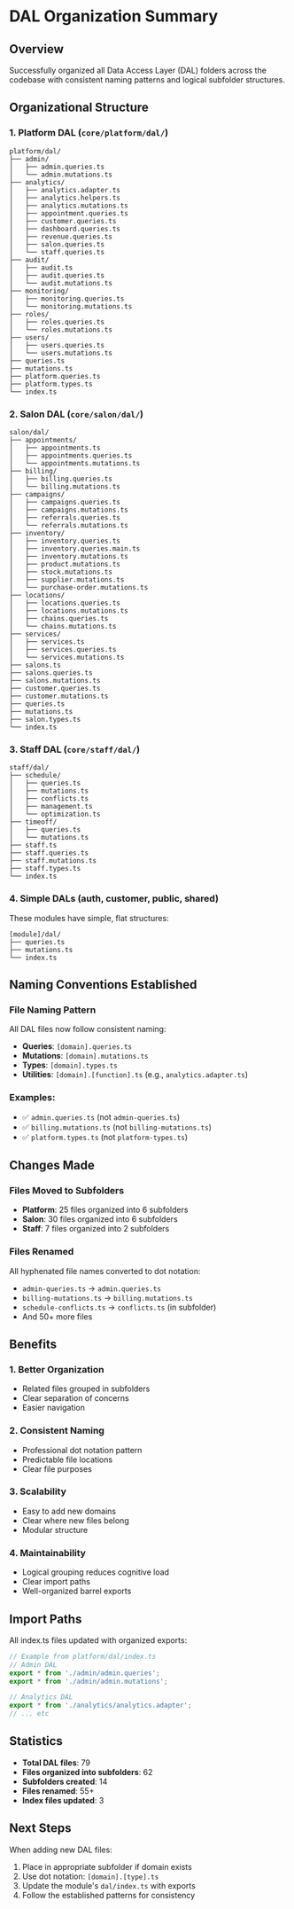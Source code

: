 # DAL Organization Summary

## Overview
Successfully organized all Data Access Layer (DAL) folders across the codebase with consistent naming patterns and logical subfolder structures.

## Organizational Structure

### 1. Platform DAL (`core/platform/dal/`)
```
platform/dal/
├── admin/
│   ├── admin.queries.ts
│   └── admin.mutations.ts
├── analytics/
│   ├── analytics.adapter.ts
│   ├── analytics.helpers.ts
│   ├── analytics.mutations.ts
│   ├── appointment.queries.ts
│   ├── customer.queries.ts
│   ├── dashboard.queries.ts
│   ├── revenue.queries.ts
│   ├── salon.queries.ts
│   └── staff.queries.ts
├── audit/
│   ├── audit.ts
│   ├── audit.queries.ts
│   └── audit.mutations.ts
├── monitoring/
│   ├── monitoring.queries.ts
│   └── monitoring.mutations.ts
├── roles/
│   ├── roles.queries.ts
│   └── roles.mutations.ts
├── users/
│   ├── users.queries.ts
│   └── users.mutations.ts
├── queries.ts
├── mutations.ts
├── platform.queries.ts
├── platform.types.ts
└── index.ts
```

### 2. Salon DAL (`core/salon/dal/`)
```
salon/dal/
├── appointments/
│   ├── appointments.ts
│   ├── appointments.queries.ts
│   └── appointments.mutations.ts
├── billing/
│   ├── billing.queries.ts
│   └── billing.mutations.ts
├── campaigns/
│   ├── campaigns.queries.ts
│   ├── campaigns.mutations.ts
│   ├── referrals.queries.ts
│   └── referrals.mutations.ts
├── inventory/
│   ├── inventory.queries.ts
│   ├── inventory.queries.main.ts
│   ├── inventory.mutations.ts
│   ├── product.mutations.ts
│   ├── stock.mutations.ts
│   ├── supplier.mutations.ts
│   └── purchase-order.mutations.ts
├── locations/
│   ├── locations.queries.ts
│   ├── locations.mutations.ts
│   ├── chains.queries.ts
│   └── chains.mutations.ts
├── services/
│   ├── services.ts
│   ├── services.queries.ts
│   └── services.mutations.ts
├── salons.ts
├── salons.queries.ts
├── salons.mutations.ts
├── customer.queries.ts
├── customer.mutations.ts
├── queries.ts
├── mutations.ts
├── salon.types.ts
└── index.ts
```

### 3. Staff DAL (`core/staff/dal/`)
```
staff/dal/
├── schedule/
│   ├── queries.ts
│   ├── mutations.ts
│   ├── conflicts.ts
│   ├── management.ts
│   └── optimization.ts
├── timeoff/
│   ├── queries.ts
│   └── mutations.ts
├── staff.ts
├── staff.queries.ts
├── staff.mutations.ts
├── staff.types.ts
└── index.ts
```

### 4. Simple DALs (auth, customer, public, shared)
These modules have simple, flat structures:
```
[module]/dal/
├── queries.ts
├── mutations.ts
└── index.ts
```

## Naming Conventions Established

### File Naming Pattern
All DAL files now follow consistent naming:
- **Queries**: `[domain].queries.ts`
- **Mutations**: `[domain].mutations.ts`
- **Types**: `[domain].types.ts`
- **Utilities**: `[domain].[function].ts` (e.g., `analytics.adapter.ts`)

### Examples:
- ✅ `admin.queries.ts` (not `admin-queries.ts`)
- ✅ `billing.mutations.ts` (not `billing-mutations.ts`)
- ✅ `platform.types.ts` (not `platform-types.ts`)

## Changes Made

### Files Moved to Subfolders
- **Platform**: 25 files organized into 6 subfolders
- **Salon**: 30 files organized into 6 subfolders
- **Staff**: 7 files organized into 2 subfolders

### Files Renamed
All hyphenated file names converted to dot notation:
- `admin-queries.ts` → `admin.queries.ts`
- `billing-mutations.ts` → `billing.mutations.ts`
- `schedule-conflicts.ts` → `conflicts.ts` (in subfolder)
- And 50+ more files

## Benefits

### 1. **Better Organization**
- Related files grouped in subfolders
- Clear separation of concerns
- Easier navigation

### 2. **Consistent Naming**
- Professional dot notation pattern
- Predictable file locations
- Clear file purposes

### 3. **Scalability**
- Easy to add new domains
- Clear where new files belong
- Modular structure

### 4. **Maintainability**
- Logical grouping reduces cognitive load
- Clear import paths
- Well-organized barrel exports

## Import Paths
All index.ts files updated with organized exports:
```typescript
// Example from platform/dal/index.ts
// Admin DAL
export * from './admin/admin.queries';
export * from './admin/admin.mutations';

// Analytics DAL
export * from './analytics/analytics.adapter';
// ... etc
```

## Statistics
- **Total DAL files**: 79
- **Files organized into subfolders**: 62
- **Subfolders created**: 14
- **Files renamed**: 55+
- **Index files updated**: 3

## Next Steps
When adding new DAL files:
1. Place in appropriate subfolder if domain exists
2. Use dot notation: `[domain].[type].ts`
3. Update the module's `dal/index.ts` with exports
4. Follow the established patterns for consistency